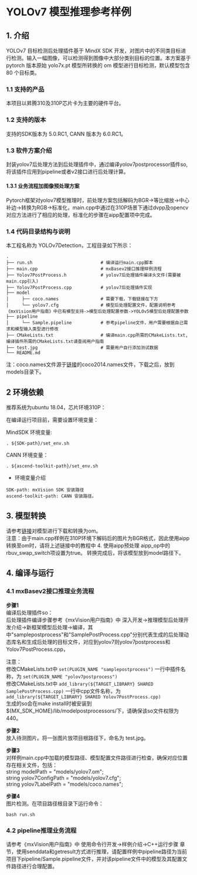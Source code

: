 # YOLOv7 模型推理参考样例
## 1. 介绍

YOLOv7 目标检测后处理插件基于 MindX SDK 开发，对图片中的不同类目标进行检测。输入一幅图像，可以检测得到图像中大部分类别目标的位置。本方案基于 pytorch 版本原始 yolo7x.pt 模型所转换的 om 模型进行目标检测，默认模型包含 80 个目标类。

### 1.1 支持的产品

本项目以昇腾310及310P芯片卡为主要的硬件平台。


### 1.2 支持的版本

支持的SDK版本为 5.0.RC1, CANN 版本为 6.0.RC1。


### 1.3 软件方案介绍 

封装yolov7后处理方法到后处理插件中，通过编译yolov7postprocessor插件so, 将该插件应用到pipeline或者v2接口进行后处理计算。

#### 1.3.1 业务流程加图像预处理方案

Pytorch框架对yolov7模型推理时，前处理方案包括解码为BGR->等比缩放->中心补边->转换为RGB->标准化，main.cpp中通过在310P场景下通过dvpp及opencv对应方法进行了相应的处理，标准化的步骤在aipp配置项中完成。                           

### 1.4 代码目录结构与说明

本工程名称为 YOLOv7Detection，工程目录如下所示：
```
.
├── run.sh                          # 编译运行main.cpp脚本
├── main.cpp                        # mxBasev2接口推理样例流程
├── Yolov7PostProcess.h             # yolov7后处理插件编译头文件(需要被main.cpp引入)
├── Yolov7PostProcess.cpp           # yolov7后处理插件实现
├── model
│     ├── coco.names                # 需要下载，下载链接在下方
│     └── yolov7.cfg                # 模型后处理配置文件，配置说明参考《mxVision用户指南》中已有模型支持->模型后处理配置参数->YOLOv5模型后处理配置参数
├── pipeline
│     └── Sample.pipeline           # 参考pipeline文件，用户需要根据自己需求和模型输入类型进行修改
├── CMakeLists.txt                  # 编译main.cpp所需的CMakeLists.txt, 编译插件所需的CMakeLists.txt请查阅用户指南
├── test.jpg                        # 需要用户自行添加测试数据
└── README.md

```

注：coco.names文件源于[链接](../Collision/model/coco.names)的coco2014.names文件，下载之后，放到models目录下。



## 2 环境依赖

推荐系统为ubuntu 18.04，芯片环境310P：

在编译运行项目前，需要设置环境变量：

MindSDK 环境变量:

```
. ${SDK-path}/set_env.sh
```

CANN 环境变量：

```
. ${ascend-toolkit-path}/set_env.sh
```

- 环境变量介绍

```
SDK-path: mxVision SDK 安装路径
ascend-toolkit-path: CANN 安装路径。
```  

## 3. 模型转换

请参考[链接](https://gitee.com/ascend/modelzoo-GPL/tree/master/built-in/ACL_Pytorch/Yolov7_for_Pytorch)对模型进行下载和转换为om。   
注意：由于main.cpp样例在310P环境下解码后的图片为BGR格式，因此使用aipp转换至om时，请将上述链接中的教程中 4. 使用aipp预处理 aipp_op中的rbuv_swap_switch项设置为true。
转换完成后，将该模型放到model路径下。

## 4. 编译与运行

### 4.1 mxBasev2接口推理业务流程

**步骤1**   
编译后处理插件so：  
后处理插件编译步骤参考《mxVision用户指南》中 深入开发->推理模型后处理开发介绍->新框架模型后处理->编译，其中"samplepostprocess"和"SamplePostProcess.cpp"分别代表生成的后处理动态库名和生成后处理的目标文件，对应到yolov7则yolov7postprocess和Yolov7PostProcess.cpp，

注意：  
修改CMakeLists.txt中 ```set(PLUGIN_NAME "samplepostprocess")``` 一行中插件名称，为 ```set(PLUGIN_NAME "yolov7postprocess")```    
修改CMakeLists.txt中 ```add_library(${TARGET_LIBRARY} SHARED SamplePostProcess.cpp)``` 一行中cpp文件名称，为 ```add_library(${TARGET_LIBRARY} SHARED Yolov7PostProcess.cpp)```   
生成的so会在make install时被安装到${MX_SDK_HOME}/lib/modelpostprocessors/下，请确保该so文件权限为440。   

**步骤2**    
放入待测图片。将一张图片放项目根路径下，命名为 test.jpg。   

**步骤3**   
对样例main.cpp中加载的模型路径、模型配置文件路径进行检查，确保对应位置存在相关文件，包括：   
string modelPath = "models/yolov7.om";     
string yolov7ConfigPath = "models/yolov7.cfg";   
string yolov7LabelPath = "models/coco.names";   

**步骤4**    
图片检测。在项目路径根目录下运行命令：  

```
bash run.sh
```     
### 4.2 pipeline推理业务流程

请参考《mxVision用户指南》中 使用命令行开发->样例介绍->C++运行步骤 章节，使用senddata和getresult方式进行推理，请配置样例中pipeline路径为当前项目下pipeline/Sample.pipeline文件，并对该pipeline文件中的模型及其配置文件路径进行合理配置。
